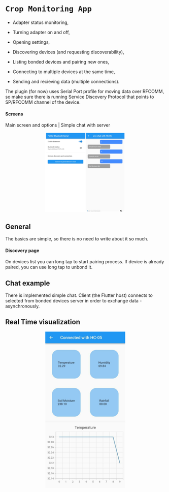# `Crop Monitoring App`


+ Adapter status monitoring,

+ Turning adapter on and off,

+ Opening settings,

+ Discovering devices (and requesting discoverability),

+ Listing bonded devices and pairing new ones,

+ Connecting to multiple devices at the same time,

+ Sending and recieving data (multiple connections).

The plugin (for now) uses Serial Port profile for moving data over RFCOMM, so make sure there is running Service Discovery Protocol that points to SP/RFCOMM channel of the device.

#### Screens 

Main screen and options | Simple chat with server  
<p align="center">
<img src="../Asserts/img1_app.jpg" width="50%" height="auto" > 
</p>


## General

The basics are simple, so there is no need to write about it so much.

#### Discovery page

On devices list you can long tap to start pairing process. If device is already paired, you can use long tap to unbond it. 



## Chat example

There is implemented simple chat. Client (the Flutter host) connects to selected from bonded devices server in order to exchange data - asynchronously.

## Real Time visualization

<!-- <img src="../Asserts/app.jpg"> -->
<p align="center">
<img src="../Asserts/app2.jpg" width="50%" height="auto" >
</p>
